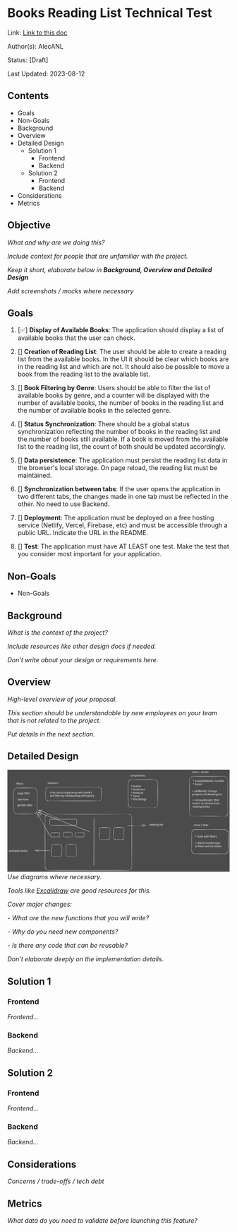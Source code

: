 # Books Reading List Technical Test
Link: [Link to this doc](#)

Author(s): AlecANL

Status: [Draft]

Last Updated: 2023-08-12

## Contents
- Goals
- Non-Goals
- Background
- Overview
- Detailed Design
    - Solution 1
        - Frontend
        - Backend
    - Solution 2
        - Frontend
        - Backend
- Considerations
- Metrics

## Objective
_What and why are we doing this?_

_Include context for people that are unfamiliar with the project._

_Keep it short, elaborate below in **Background, Overview and Detailed Design**_

_Add screenshots / mocks where necessary_

## Goals
1. [✅] **Display of Available Books**: The application should display a list of available books that the user can check.

2. [] **Creation of Reading List**: The user should be able to create a reading list from the available books. In the UI it should be clear which books are in the reading list and which are not. It should also be possible to move a book from the reading list to the available list.

3. [] **Book Filtering by Genre**: Users should be able to filter the list of available books by genre, and a counter will be displayed with the number of available books, the number of books in the reading list and the number of available books in the selected genre.

4. [] **Status Synchronization**: There should be a global status synchronization reflecting the number of books in the reading list and the number of books still available. If a book is moved from the available list to the reading list, the count of both should be updated accordingly.

5. [] **Data persistence**: The application must persist the reading list data in the browser's local storage. On page reload, the reading list must be maintained.

6. [] **Synchronization between tabs**: If the user opens the application in two different tabs, the changes made in one tab must be reflected in the other. No need to use Backend.

7. [] **Deployment**: The application must be deployed on a free hosting service (Netlify, Vercel, Firebase, etc) and must be accessible through a public URL. Indicate the URL in the README.

8. [] **Test**: The application must have AT LEAST one test. Make the test that you consider most important for your application.
## Non-Goals
- Non-Goals

## Background
_What is the context of the project?_

_Include resources like other design docs if needed._

_Don’t write about your design or requirements here._

## Overview
_High-level overview of your proposal._

_This section should be understandable by new employees on your team that is not related to the project._

_Put details in the next section._

## Detailed Design
![solution1.svg](public%2Fimages%2Fdoc%2Fsolution1.svg)
_Use diagrams where necessary._

_Tools like [Excalidraw](https://excalidraw.com) are good resources for this._

_Cover major changes:_

_- What are the new functions that you will write?_

_- Why do you need new components?_

_- Is there any code that can be reusable?_

_Don’t elaborate deeply on the implementation details._

## Solution 1
### Frontend
_Frontend…_
### Backend
_Backend…_

## Solution 2
### Frontend
_Frontend…_
### Backend
_Backend…_

## Considerations
_Concerns / trade-offs / tech debt_

## Metrics
_What data do you need to validate before launching this feature?_













